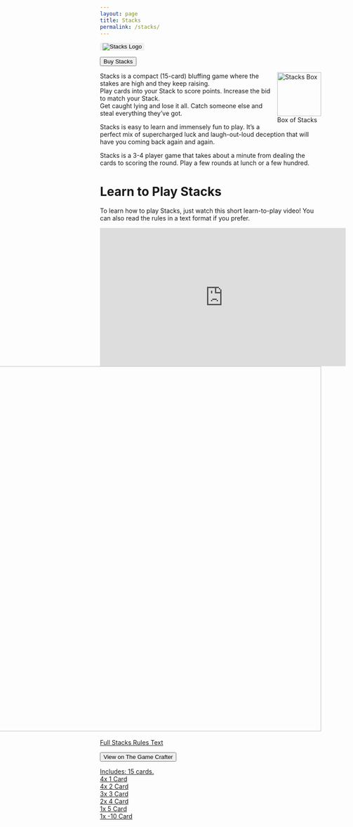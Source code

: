 ```yaml
---
layout: page  
title: Stacks
permalink: /stacks/
---
```

<button style="border: none;" onclick="window.location.href = 'https://www.thegamecrafter.com/games/stacks3';">
  <img src="https://thehexagongames.com/uploaded-files/card-games/stacks/stacks_header.png" alt="Stacks Logo">
</button>

<button type="button" onclick="window.location.href = 'https://www.thegamecrafter.com/games/stacks3';" class="btn btn-primary saleButton">Buy Stacks</button>

<div class="gallery" style="float: right">
  <a href='https://thehexagongames.com/uploaded-files/card-games/stacks/stacks_img_1.JPG'>
    <img src="https://thehexagongames.com/uploaded-files/card-games/stacks/stacks_img_1.JPG" alt="Stacks Box" width="100" height="100">
  </a>
  <div class="desc">Box of Stacks</div>
</div>

Stacks is a compact (15-card) bluffing game where the stakes are high and they keep raising.  
Play cards into your Stack to score points. Increase the bid to match your Stack.  
Get caught lying and lose it all. Catch someone else and steal everything they’ve got.

Stacks is easy to learn and immensely fun to play. It’s a perfect mix of supercharged luck and laugh-out-loud deception that will have you coming back again and again.  

Stacks is a 3-4 player game that takes about a minute from dealing the cards to scoring the round. Play a few rounds at lunch or a few hundred.  

# Learn to Play Stacks  
To learn how to play Stacks, just watch this short learn-to-play video! You can also read the rules in a text format if you prefer.
<iframe width="560" height="315" src="https://www.youtube.com/embed/x0auCyy7-SE" frameborder="0" allow="accelerometer; autoplay; encrypted-media; gyroscope; picture-in-picture" allowfullscreen></iframe>
<div class="gallery" style="float: right">
  <a href='https://thehexagongames.com/uploaded-files/card-games/stacks/stacks_img_2.JPG'>
    <img src="https://thehexagongames.com/uploaded-files/card-games/stacks/stacks_img_2.JPG" alt="Stacks Cards" width="1113" height="832">
  </a>
  <div class="desc">Six different cards</div>
</div>

<a href="https://thehexagongames.com/uploaded-files/card-games/stacks/Stacks_Rules.pdf">Full Stacks Rules Text

<button type="button" onclick="window.location.href = 'https://www.thegamecrafter.com/games/stacks3';" class="btn btn-primary saleButton">View on The Game Crafter</button>

Includes: 15 cards.  
4x 1 Card  
4x 2 Card  
3x 3 Card  
2x 4 Card  
1x 5 Card  
1x -10 Card  
